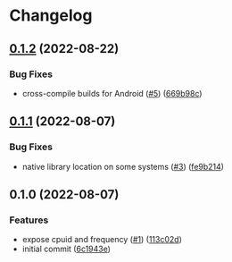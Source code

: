 # Changelog

## [0.1.2](https://github.com/alexbatashev/pytorch-cpuinfo/compare/v0.1.1...v0.1.2) (2022-08-22)


### Bug Fixes

* cross-compile builds for Android ([#5](https://github.com/alexbatashev/pytorch-cpuinfo/issues/5)) ([669b98c](https://github.com/alexbatashev/pytorch-cpuinfo/commit/669b98c13470ce015ecb2607c4008a047d53e72c))

## [0.1.1](https://github.com/alexbatashev/pytorch-cpuinfo/compare/v0.1.0...v0.1.1) (2022-08-07)


### Bug Fixes

* native library location on some systems ([#3](https://github.com/alexbatashev/pytorch-cpuinfo/issues/3)) ([fe9b214](https://github.com/alexbatashev/pytorch-cpuinfo/commit/fe9b214b43bdd5b1ba431a3a863db205c3272bc3))

## 0.1.0 (2022-08-07)


### Features

* expose cpuid and frequency ([#1](https://github.com/alexbatashev/pytorch-cpuinfo/issues/1)) ([113c02d](https://github.com/alexbatashev/pytorch-cpuinfo/commit/113c02dcb7994abff46f98ed46d55aa56e5322a9))
* initial commit ([6c1943e](https://github.com/alexbatashev/pytorch-cpuinfo/commit/6c1943e5f276613c1c85d75efd7e18031043aa06))
